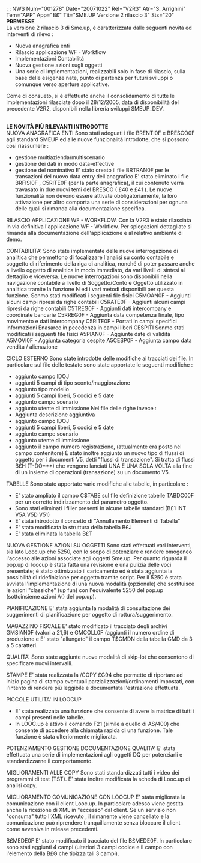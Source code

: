  :  : NWS Num="001278" Date="20071022" Rel="V2R3" Atr="S. Arrighini" Tem="APP" App="B£" Tit="SME.UP Versione 2 rilascio 3" Sts="20"
<br><b><font class=b><b>PREMESSE</b></font></b><br>
La versione 2 rilascio 3 di Sme.up, è caratterizzata dalle seguenti novità ed interventi di rilevo : 
- Nuova anagrafica enti
- Rilascio applicazione WF - Workflow
- Implementazioni Contabilità
- Nuova gestione azioni sugli oggetti
- Una serie di implementazioni, realizzabili solo in fase di rilascio, sulla base delle esigenze
  nate, punto di partenza per futuri sviluppi o comunque verso aperture applicative.

Come di consueto, si è effettuato anche il consolidamento di tutte le implementazioni rilasciate dopo il 28/12/2005, data di disponibilità del precedente V2R2, disponibili nella libreria sviluppi
SMEUP_DEV.

<br><b><font class=b><b>LE NOVITÀ PIÙ RILEVANTI INTRODOTTE</b></font></b><br> 
NUOVA ANAGRAFICA ENTI
Sono stati adeguati i file BRENTI0F e BRESCO0F agli standard SMEUP ed alle nuove funzionalità introdotte, che si possono così riassumere : 
-  gestione multiazienda/multiscenario
-  gestione dei dati in modo data-effective
-  gestione del nominativo
E' stato creato il file BRTRAN0F per le transazioni del nuovo data entry dell'anagrafico E' stato eliminato i file BRFISI0F , C5RITE0F (per la parte anagrafica), il cui contenuto verrà travasato in due nuovi temi del BRESCO ( £40 e £41 ).
Le nuove funzionalità non devono essere attivate obbligatoriamente, la loro attivazione per altro comporta una serie di considerazioni per ognuna delle quali si rimanda alla documentazione specifica.

RILASCIO APPLICAZIONE WF - WORKFLOW.
Con la V2R3 è stato rilasciata in via definitiva l'applicazione WF - Workflow.
Per spiegazioni dettagliate si rimanda alla documentazione dell'applicazione e al relativo ambiente di demo.

CONTABILITA'
Sono state implementate delle nuove interrogazione di analitica che permettono di focalizzare l'analisi su conto contabile e soggetto di riferimento della riga di analitica, nonché di poter passare anche a livello oggetto di analitica in modo immediato, da vari livelli di sintesi al dettaglio e viceversa. Le nuove interrogazioni sono disponibili nella navigazione contabile a livello di Soggetto/Conto e Oggetto utilizzato in analitica tramite la funzione N ed i vari metodi disponibili per questa funzione.
Sonmo stati modificati i seguenti file fisici
C5MOAN0F - Aggiunti alcuni campi ripresi da righe contabili
C5RATE0F - Aggiunti alcuni campi ripresi da righe contabili
C5TREG0F - Aggiunti dati intercompany e coordinate bancarie
C5RREG0F - Aggiunta data competenza finale, tipo movimento e dati intercompany C5RITE0F - Portati in campi specifici informazioni Enasarco in pecedenza in campi liberi 
CESPITI
Sonmo stati modificati i seguenti file fisici
A5PIAN0F - Aggiunte date di validità
A5MOVI0F - Aggiunta categoria cespite
A5CESP0F - Aggiunta campo data vendita / alienazione

CICLO ESTERNO
Sono state introdotte delle modifiche ai tracciati dei file. In particolare sul file delle testate
sono state apportate le seguenti modifiche : 
- aggiunto campo IDOJ
- aggiunti 5 campi di tipo sconto/maggiorazione
- aggiunto tipo modello
- aggiunti 5 campi liberi, 5 codici e 5 date
- aggiunto campo scenario
- aggiunto utente di immissione
Nel file delle righe invece : 
- Aggiunta descrizione aggiuntiva
- aggiunto campo IDOJ
- aggiunti 5 campi liberi, 5 codici e 5 date
- aggiunto campo scenario
- aggiunto utente di immissione
- aggiunto il campo numero registrazione, (attualmente era posto nel campo contenitore)
È stato inoltre aggiunto un nuovo tipo di flussi di oggetto per i documenti V5, detti "flussi di transazione". Si tratta di flussi B£H (T-DO\*\*\*) che vengono lanciati UNA E UNA SOLA VOLTA  alla fine
di un insieme di operazioni (transazione) su un documento V5.

TABELLE
Sono state apportate varie modifiche alle tabelle, in particolare : 
- E' stato ampliato il campo C$TABE sul file definizione tabelle TABDC00F per un corretto
indirizzamento del parametro oggetto.
- Sono stati eliminati i filler presenti in alcune tabelle standard (B£1 INT V5A V5D V51)
- E' stata introdotto il concetto di "Annullamento Elementi di Tabella"
- E' stata modificata la struttura della tabella B£J
- E' stata eliminata la tabella B£T

NUOVA GESTIONE AZIONI SU OGGETTI
Sono stati effettuati vari interventi, sia lato Looc.up che 5250, con lo scopo di potenziare e rendere omogeneo l'accesso alle azioni associate agli oggetti Sme.up.
Per quanto riguarda il pop.up di loocup è stata fatta una revisione e una pulizia delle voci presentate; è stato ottimizzato il caricamento ed è stata aggiunta la possibilità di ridefinizione
per oggetto tramite script.
Per il 5250 è stata avviata l'implementazione di una nuova modalità (opzionale) che sostituisce le
azioni "classiche" (up fun) con l'equivalente 5250 del pop.up (sottoinsieme azioni A() del pop.up).

PIANIFICAZIONE
E' stata aggiunta la modalità di consultazione dei suggerimenti di pianificazione per oggetto di rottura/suggerimento.

MAGAZZINO FISCALE
E' stato modificato il tracciato degli archivi GMSIAN0F (valori a 21,6) e GMCOLL0F (aggiunti il numero ordine di produzione e
E' stato "allungato" il campo T$GMDN della tabella GMD da 3 a 5 caratteri.

QUALITA'
Sono state aggiunte nuove modalità di skip-lot che  consentono di specificare nuovi intervalli.

STAMPE
E' stata realizzata la /COPY £G94 che permette di riportare ad inizio pagina di stampa eventuali parzializzazioni/ordinamenti impostati, con l'intento di rendere più leggibile e documentata l'estrazione effettuata.

PICCOLE UTILITA' IN LOOCUP
- E' stata realizzata una funzione che consente di avere la matrice di tutti i campi presenti
  nelle tabelle.
- In LOOC.up è attivo il comando F21 (simile a quello di AS/400) che consente di accedere alla
  chiamata rapida di una funzione. Tale funzione è stata ulteriormente migliorata.

POTENZIAMENTO GESTIONE DOCUMENTAZIONE QUALITA'
E' stata effettuata una serie di implementazioni agli oggetti DQ per potenziarli e standardizzarne il comportamento.

MIGLIORAMENTI ALLE COPY
Sono stati standardizzati tutti i video dei programmi di test (TST).
E' stata inoltre modificata la scheda di Looc.up di analisi copy.

MIGLIORAMENTO COMUNICAZIONE CON LOOCUP
E' stata migliorata la comunicazione con il client Looc.up. In particolare adesso viene gestita anche la ricezione di XML in "eccesso" dal client. Se un servizio non "consuma" tutto l'XML ricevuto
, il rimanente viene cancellato e la comunicazione può riprendere tranquillamente senza bloccare il client come avveniva in release precedenti.

B£MEDE0F
E' stato modificato il tracciato del file B£MEDE0F. In particolare sono stati aggiunti 4 campi (ulteriori 3 campi codice e il campo con l'elemento della B£G che tipizza tali 3 campi).

